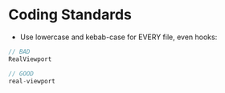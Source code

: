 # Coding Standards 

- Use lowercase and kebab-case for EVERY file, even hooks:

```javascript
// BAD
RealViewport
```

```javascript
// GOOD
real-viewport
```
